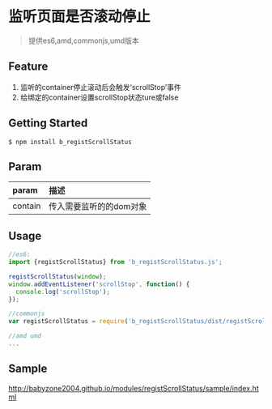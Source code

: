 # 监听页面是否滚动停止

> 提供es6,amd,commonjs,umd版本

## Feature

1. 监听的container停止滚动后会触发‘scrollStop’事件
2. 给绑定的container设置scrollStop状态ture或false

## Getting Started

```shell
$ npm install b_registScrollStatus
```

## Param
| param | 描述                   |
| :---- | :------------------- |
| contain  | 传入需要监听的的dom对象 |

## Usage

```js
//es6:
import {registScrollStatus} from 'b_registScrollStatus.js';

registScrollStatus(window);
window.addEventListener('scrollStop', function() {
  console.log('scrollStop');
});

//commonjs
var registScrollStatus = require('b_registScrollStatus/dist/registScrollStatus-commonjs.js');

//amd umd
...
```

## Sample

http://babyzone2004.github.io/modules/registScrollStatus/sample/index.html